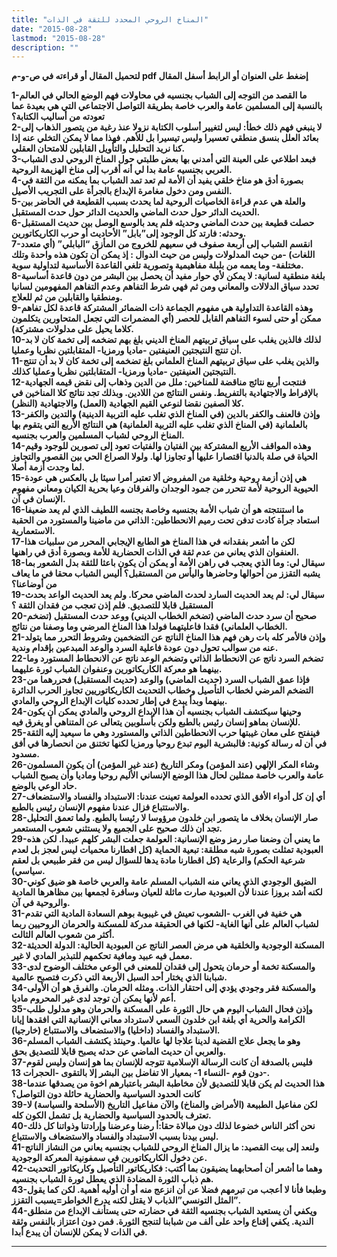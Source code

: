 ```yaml
---
title: "المناخ الروحي المحدد للثقة في الذات"
date: "2015-08-28"
lastmod: "2015-08-28"
description: ""
---
```

**لتحميل المقال أو قراءته في ص-و-م pdf إضغط على العنوان أو الرابط أسفل المقال**

**1-ما القصد من التوجه إلى الشباب بجنسيه في محاولات فهم الوضع الحالي في العالم بالنسبة إلى المسلمين عامة والعرب خاصة بطريقة التواصل الاجتماعي التي هي بعيدة عما تعودته من أساليب الكتابة؟  
2-لا ينبغي فهم ذلك خطأ: ليس لتغيير أسلوب الكتابة نزولا عنذ رغبة من يتصور الذهاب إلى بعائد العلل بنسق منطقي تعسيرا وليس تيسيرا بل للأهم. فهذا مما لا يمكن التخلي عنه إذا كنا نريد التحليل والتأويل القابلين للامتحان العقلي.  
3-فبعد اطلاعي على العينة التي أمدني بها بعض طلبتي حول المناخ الروحي لدى الشباب العربي بجنسيه عامة بدا لي أنه أقرب إلى مناخ الهزيمة الروحية.  
4-بصورة أدق هو مناخ خلقي يفيد أن الأمة لم تعد تمد الشباب بما يمكنه من الثقة في النفس ومن دخول مغامرة الإبداع بالجرأة على التجريب الأصيل.  
5-والعلة هي عدم قراءة الخاصيات الروحية لما يحدث بسبب القطيعة في الحاضر بين الحديث الدائر حول حدث الماضي والحديث الدائر حول حدث المستقبل.  
6-حصلت قطيعة بين حدث الماضي وحديثه فلم يعد بالوسع الوصل بين حديث المستقبل وحدثه: فارتد كل الوجود إلى”بابل” الأحاديث أو حرب الكاريكاتورين.  
7-انقسم الشباب إلى أربعة صفوف في سعيهم للخروج من المأزق “البابلي” (أي متعدد اللغات) -من حيث المدلولات وليس من حيث الدوال : إذ يمكن أن تكون هذه واحدة وتلك مختلفة- وما يعمه من بلبلة مفاهيمية وتصورية تلغي القاعدة الأساسية لتداولية سوية.  
8-بلغة منطقية لسانية: لا يمكن لأي حوار مفيد أن يحصل بين البشر من دون قاعدة أساسية تحدد سياق الدلالات والمعاني ومن ثم فهي شرط التفاهم وعدم التفاهم المفهومين لسانيا ومنطقيا والقابلين من ثم للعلاج.  
9-وهذه القاعدة التداولية هي مفهوم الجماعة ذات الضمائر المشتركة قاعدة لكل تفاهم ممكن أو حتى لسوء التفاهم القابل للحصر (أي المضمرات التي تجعل المتحاورين يتكلمون كلاما يحيل على مدلولات مشتركة).  
10-لذلك فالذين يغلب على سياق تربيتهم المناخ الديني بلغ بهم تضخمه إلى تخمة كان لا بد أن تنتج النتيجتين العنيفتين -ماديا ورمزيا- المتقابلتين نظريا وعمليا.  
11-والذين يغلب على سياق تربيتهم المناخ العلماني بلغ تضخمه إلى تخمة كان لا بد أن تنتج النتيجتين العنيفتين -ماديا ورمزيا- المتقابلتين نظريا وعمليا كذلك.  
12-فنتجت أربع نتائج مناقضة للمناخين: ملل من الدين وذهاب إلى نقض قيمه الجهادية بالإفراط والاجتهادية بالتفريط. ونفس النتائج من اللادين. وبذلك تجد نتائج كلا المناخين في كلا الصفين نقضا لنوعي القيم الجهادية (العمل) والاجتهادية (النظر).  
13-وإذن فالعنف والكفر بالدين (في المناخ الذي تغلب عليه التربية الدينية) والتدين والكفر بالعلمانية (في المناخ الذي تغلب عليه التربية العلمانية) هي النتائج الأربع التي يتقوم بها المناخ الروحي لشباب المسلمين والعرب بجنسيه.  
14-وهذه المواقف الأربع المشتركة بين الفتيان والفتيات تعود إلى تصورين للوجود وقيم الحياة في صلة بالدنيا اقتصارا عليها أو تجاوزا لها. ولولا الصراع الحي بين القصور والتجاوز لما وجدت أزمة أصلا.  
15-هي إذن أزمة روحية وخلقية من المفروض ألا تعتبر أمرا سيئا بل بالعكس هي عودة الحيوية الروحية لأمة تتحرر من جمود الوجدان والفرقان وعيا بحرية الكيان ومعاني مفهوم الإنسان في آن.  
16-ما استنتجته هو أن شباب الأمة بجنسيه وخاصة بجنسه اللطيف الذي لم يعد ضعيفا استعاد جرأة كادت تدفن تحت رميم الانحطاطين: الذاتي من ماضينا والمستورد من الحقبة الاستعمارية.  
17-لكن ما أشعر بفقدانه في هذا المناخ هو الطابع الإيجابي المحرر من سلبيات هذا العنفوان الذي يعاني من عدم ثقة في الذات الحضارية للأمة وبصورة أدق في راهنها.  
18-سيقال لي: وما الذي يعجب في راهن الأمة أو يمكن أن يكون باعثا للثقة بدل الشعور بما يشبه التقزز من أحوالها وحاضرها واليأس من المستقبل؟ أليس الشباب محقا في ما يعاف من أوضاعنا؟  
19-سيقال لي: لم يعد الحديث السارد لحدث الماضي محركا. ولم يعد الحديث الواعد بحدث المستقبل قابلا للتصديق. فلم إذن تعجب من فقدان الثقة ؟  
20-صحيح أن سرد حدث الماضي (تضخم الخطاب الديني) ووعد حدث المستقبل (تضخم الخطاب العلماني) فقدا فاعليتهما فولدا هذا المناخ المرضي وما وصفنا من نتائج.  
21-وإذن فالأمر كله بات رهن فهم هذا المناخ الناتج عن التضخمين وشروط التحرر مما يتولد عنه من سوالب تحول دون عودة فاعلية السرد والوعد المبدعين بإقدام وندية.  
22-تضخم السرد ناتج عن الانحطاط الذاتي وتضخم الوعد ناتج عن الانحطاط المستورد وما بينهما هو معركة الكاريكاتورين وعنفوان الشباب ثورة عليهما.  
23-فإذا عمق الشباب السرد (حديث الماضي) والوعد (حديث المستقبل) فحررهما من التضخم المرضي لخطاب التأصيل وخطاب التحديث الكاريكاتوريين تجاوز الحرب الدائرة بينهما وبدأ يبدع في إطار تحدده كليات الإبداع الروحي والمادي.  
24-وحينها سيكتشف الشباب بجنسيه أن هذا الإبداع الروحي والمادي يمكن أن يكون للإنسان بماهو إنسان رئيس بالطبع ولكن بأسلوبين يتعالى عن المتناهي أو يغرق فيه.  
25-فينفتح على معان غيبتها حرب الانحطاطين الذاتي والمستورد وهي ما سيعيد إليه الثقة في أن له رسالة كونية: فالبشرية اليوم تبدع روحيا ورمزيا لكنها تختنق من انحصارها في أفق مسدود.  
26-وشاء المكر الإلهي (عند المؤمن) ومكر التاريخ (عند غير المؤمن) أن يكون المسلمون عامة والعرب خاصة ممثلين لحال هذا الوضع الإنساني الأليم روحيا وماديا وأن يصبح الشباب حاد الوعي بالوضع.  
27-أي إن كل أدواء الأفق الذي تحدده العولمة تعينت عندنا: الاستبداد والفساد والاستضعاف والاستتباع فزال عندنا مفهوم الإنسان رئيس بالطبع.  
28-صار الإنسان بخلاف ما يتصور ابن خلدون مرؤوسا لا رئيسا بالطبع. ولما تعمق التحليل تجد أن ذلك صحيح على الجميع ولا يستثني شعوب المستعمر.  
29-ما يعني أن وضعنا صار رمز وضع الإنسانية: العولمة جعلت البشر كلهم عبيدا. لكن هذه العبودية تمثلت بصورة شبه مطلقة: تبعية الحماية (كل اقطارنا محميات ليس لعجز بل لعدم شرعية الحكم) والرعاية (كل اقطارنا مادة يدها للسؤال ليس من فقر طبيعي بل لعقم سياسي).  
30-الضيق الوجودي الذي يعاني منه الشباب المسلم عامة والعربي خاصة هو ضيق كوني لكنه أشد بروزا عندنا لأن العبودية صارت ماثلة للعيان وسافرة لجمعها بين مظاهرها المادية والروحية في آن.  
31-هي خفية في الغرب -الشعوب تعيش في غيبوبة بوهم السعادة المادية التي تقدم لشباب العالم على أنها الغاية- لكنها في الحقيقة مدركة للمسكنة والحرمان الروحيين ربما أكثر من شعوب العالم الثالث.  
32-المسكنة الوجودية والخلقية هي مرض العصر الناتج عن العبودية الحالية: الدولة الحديثة معمل فيه عبيد ومافية تحكمهم للتبذير المادي لا غير.  
33-والمسكنة تخمة أو حرمان يتحول إلى فقدان للمعنى في الوعي مختلف الوضوح لدى شبابنا الذي يختار أحد السبل الأربعة التي ذكرت فتصبح عالمية.  
34-والمسكنة فقر وجودي يؤدي إلى احتقار الذات. ومثله الحرمان. والفرق هو أن الأولى أعم لأنها يمكن أن توجد لدى غير المحروم ماديا.  
35-وإذن فحال الشباب اليوم هي حال الثورة على المسكنة والحرمان وهو مدلول طلب الكرامة والحرية أي بلغة ابن خلدون السعي لاسترداد معاني الإنسانية التي افقدها إيانا الاستبداد والفساد (داخليا) والاستضعاف والاستتباع (خارجيا).  
36-وهو ما يجعل علاج القضية لدينا علاجا لها عالميا. وحينئذ يكتشف الشباب المسلم والعربي أن حديث الماضي عن حدثه يصبح قابلا للتصديق بحق.  
37-فليس بالصدفة أن كانت الرسالة الإسلامية تتوجه للإنسان بما هو إنسان وليس لقوم دون قوم -النساء 1- بمعيار الا تفاضل بين البشر إلا بالتقوى -الحجرات 13-.  
38-هذا الحديث لم يكن قابلا للتصديق لأن مخاطبة البشر باعتبارهم اخوة من يصدقها عندما كانت الحدود السياسية والحضارية حائلة دون التواصل؟  
39-لكن مفاعيل الطبيعة (الأمراض والمناخ) والآن مفاعيل التاريخ (الأسلحة والسياسة) لا تعترف بالحدود السياسية والحضارية بل تشمل الكون كله.  
40-نحن أكثر الناس خضوعا لذلك دون مبالاة حقا:أ رضنا وعرضنا وإرادتنا وذواتنا كل ذلك ليس بيدنا بسبب الاستبداد والفساد والاستضعاف والاستتباع.  
41-ولنعد إلى بيت القصيد: ما يزال المناخ الروحي للشباب بجنسيه يعاني من النشاز الناتج عن دخول الكاريكاتورين في سمفونية المعركة الوجودية.  
42-وهما ما أشعر أن أصحابهما يضيقون بما أكتب: فكاريكاتور التأصيل وكاريكاتور التحديث هم ذباب الثورة المضادة الذي يعطل ثورة الشباب بجنسيه.  
43-وطبعا فأنا لا أعجب من تبرمهم فضلا عن أن انزعج منه أو أن أوليه أهمية. لكن كما يقول المثل التونسي”الذباب لا يقتل لكنه يدرع الخواطر=يسبب التقزز”.  
44-ويكفي أن يستعيد الشباب بجنسيه الثقة في حضارته حتى يستأنف الإبداع من منطلق الندية. يكفي إقناع واحد على ألف من شبابنا لتنجح الثورة. فمن دون اعتزاز بالنفس وثقة في الذات لا يمكن للإنسان أن يبدع أبدا.**

---

###